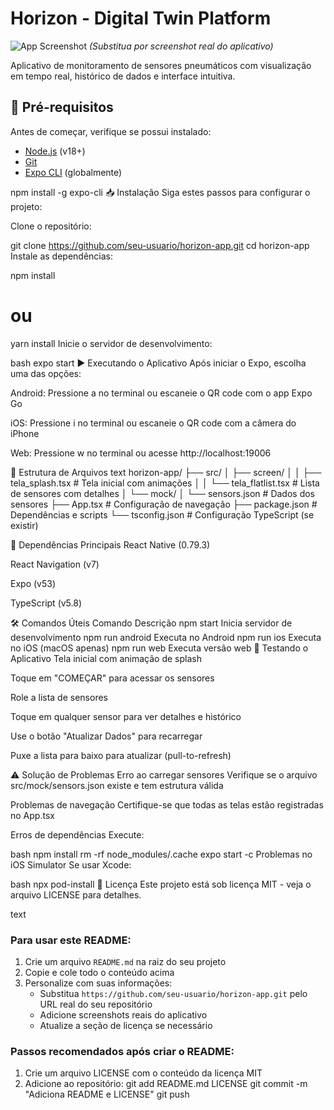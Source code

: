 # Horizon - Digital Twin Platform

![App Screenshot](https://via.placeholder.com/800x500/1e3a8a/ffffff?text=Sensor+Monitoring+App)
*(Substitua por screenshot real do aplicativo)*

Aplicativo de monitoramento de sensores pneumáticos com visualização em tempo real, histórico de dados e interface intuitiva.

## 🚀 Pré-requisitos

Antes de começar, verifique se possui instalado:

- [Node.js](https://nodejs.org/) (v18+)
- [Git](https://git-scm.com/)
- [Expo CLI](https://docs.expo.dev/get-started/installation/) (globalmente)

npm install -g expo-cli
📥 Instalação
Siga estes passos para configurar o projeto:

Clone o repositório:


git clone https://github.com/seu-usuario/horizon-app.git
cd horizon-app
Instale as dependências:

npm install
# ou
yarn install
Inicie o servidor de desenvolvimento:

bash
expo start
▶️ Executando o Aplicativo
Após iniciar o Expo, escolha uma das opções:

Android: Pressione a no terminal ou escaneie o QR code com o app Expo Go

iOS: Pressione i no terminal ou escaneie o QR code com a câmera do iPhone

Web: Pressione w no terminal ou acesse http://localhost:19006

📂 Estrutura de Arquivos
text
horizon-app/
├── src/
│   ├── screen/
│   │   ├── tela_splash.tsx    # Tela inicial com animações
│   │   └── tela_flatlist.tsx   # Lista de sensores com detalhes
│   └── mock/
│       └── sensors.json        # Dados dos sensores
├── App.tsx                     # Configuração de navegação
├── package.json                # Dependências e scripts
└── tsconfig.json               # Configuração TypeScript (se existir)

🔧 Dependências Principais
React Native (0.79.3)

React Navigation (v7)

Expo (v53)

TypeScript (v5.8)

🛠️ Comandos Úteis
Comando	Descrição
npm start	Inicia servidor de desenvolvimento
npm run android	Executa no Android
npm run ios	Executa no iOS (macOS apenas)
npm run web	Executa versão web
🧪 Testando o Aplicativo
Tela inicial com animação de splash

Toque em "COMEÇAR" para acessar os sensores

Role a lista de sensores

Toque em qualquer sensor para ver detalhes e histórico

Use o botão "Atualizar Dados" para recarregar

Puxe a lista para baixo para atualizar (pull-to-refresh)

⚠️ Solução de Problemas
Erro ao carregar sensores
Verifique se o arquivo src/mock/sensors.json existe e tem estrutura válida

Problemas de navegação
Certifique-se que todas as telas estão registradas no App.tsx

Erros de dependências
Execute:

bash
npm install
rm -rf node_modules/.cache
expo start -c
Problemas no iOS Simulator
Se usar Xcode:

bash
npx pod-install
📄 Licença
Este projeto está sob licença MIT - veja o arquivo LICENSE para detalhes.

text

### Para usar este README:

1. Crie um arquivo `README.md` na raiz do seu projeto
2. Copie e cole todo o conteúdo acima
3. Personalize com suas informações:
   - Substitua `https://github.com/seu-usuario/horizon-app.git` pelo URL real do seu repositório
   - Adicione screenshots reais do aplicativo
   - Atualize a seção de licença se necessário

### Passos recomendados após criar o README:

1. Crie um arquivo LICENSE com o conteúdo da licença MIT
2. Adicione ao repositório:
git add README.md LICENSE
git commit -m "Adiciona README e LICENSE"
git push
